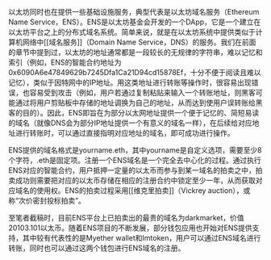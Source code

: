 以太坊同时也在提供一些基础设施服务，典型代表是以太坊域名服务（Ethereum Name Service，ENS）。ENS是以太坊基金会开发的一个DApp，它是一个建立在以太坊平台之上的分布式域名系统。简单来说，就是在以太坊系统中提供类似于计算机网络中[[域名服务]]（Domain Name Service，DNS）的服务。我们在前面的章节中提到过，以太坊的地址通常都是一段较长的无规律的字符串，难以记忆和索引（例如，ENS的智能合约地址为0x6090A6e47849629b7245Dfa1Ca21D94cd15878Ef，十分不便于阅读且难以记忆），类似于因特网中的IP地址。用这类地址进行转账等操作时，很容易出现错误，也容易受到攻击（例如，用户若通过复制粘贴来输入一个转账地址，则黑客可能通过将用户剪贴板中存储的地址调换为自己的地址，从而达到使用户误转账给黑客的目的）。因此，ENS即旨在为部分以太网地址提供一个便于记忆的、简短易读的域名（就像DNS会为部分IP地址提供一个有意义的域名一样），在后续给对应地址进行转账时，可以通过直接指明对应地址的域名，即可成功进行操作。

ENS提供的域名格式是yourname.eth，其中yourname是自定义选项，需要至少8个字符，.eth是固定项。注册一个ENS域名是一个完全去中心化的过程。通过执行ENS对应的智能合约，用户抵押一定量的以太币而参与到某一域名的拍卖之中，拍卖成功则需要把对应的以太币存储在相应的注册合约中锁定至少一年，从而获取对应域名的使用权。ENS的拍卖过程采用[[维克里拍卖]]（Vickrey auction），或称“次价密封投标拍卖”。

至笔者截稿时，目前ENS平台上已拍卖出的最贵的域名为darkmarket，价值20103.101以太币。随着ENS项目的不断发展，部分钱包应用也开始对ENS提供支持，其中较有代表性的是Myether wallet和Imtoken，用户可以通过ENS域名进行转账，同时也可以通过这两个钱包进行ENS域名的注册。
